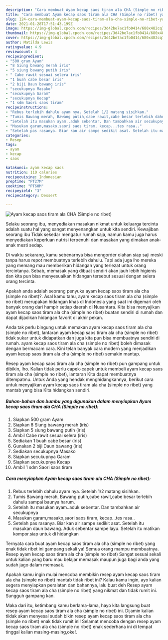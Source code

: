 ```yaml
---
description: "Cara membuat Ayam kecap saos tiram ala CHA (Simple no ribet) yang nikmat Untuk Jualan"
title: "Cara membuat Ayam kecap saos tiram ala CHA (Simple no ribet) yang nikmat Untuk Jualan"
slug: 124-cara-membuat-ayam-kecap-saos-tiram-ala-cha-simple-no-ribet-yang-nikmat-untuk-jualan
date: 2021-01-28T17:51:43.199Z
image: https://img-global.cpcdn.com/recipes/3d42be7ac1fb0414/680x482cq70/ayam-kecap-saos-tiram-ala-cha-simple-no-ribet-foto-resep-utama.jpg
thumbnail: https://img-global.cpcdn.com/recipes/3d42be7ac1fb0414/680x482cq70/ayam-kecap-saos-tiram-ala-cha-simple-no-ribet-foto-resep-utama.jpg
cover: https://img-global.cpcdn.com/recipes/3d42be7ac1fb0414/680x482cq70/ayam-kecap-saos-tiram-ala-cha-simple-no-ribet-foto-resep-utama.jpg
author: Matilda Lewis
ratingvalue: 4.9
reviewcount: 4
recipeingredient:
- "500 gram Ayam"
- "8 Siung bawang merah iris"
- "5 siung bawang putih iris"
- " Cabe rawit sesuai selera iris"
- "1 buah cabe besar iris"
- "2 biji Daun bawang iris"
- "secukupnya Masako"
- "secukupnya Garam"
- "secukupnya Kecap"
- "1 sdm Saori saos tiram"
recipeinstructions:
- "Rebus terlebih dahulu ayam nya. Setelah 1/2 matang sisihkan."
- "Tumis Bawang merah, Bawang putih,cabe rawit,cabe besar terlebih dahulu sampai baunya harum."
- "Setelah itu masukan ayam..aduk sebentar. Dan tambahkan air secukupnya"
- "Masukan garam,masako,saori saos tiram, kecap...tes rasa.."
- "Setelah pas rasanya. Biar kan air sampe sedikit asat. Setelah itu masukan daun bawang. Aduk sebentar sampe layu. Setelah itu matikan kompor.siap untuk di hidangkan"
categories:
- Resep
tags:
- ayam
- kecap
- saos

katakunci: ayam kecap saos 
nutrition: 110 calories
recipecuisine: Indonesian
preptime: "PT27M"
cooktime: "PT60M"
recipeyield: "3"
recipecategory: Dessert

---
```



![Ayam kecap saos tiram ala CHA (Simple no ribet)](https://img-global.cpcdn.com/recipes/3d42be7ac1fb0414/680x482cq70/ayam-kecap-saos-tiram-ala-cha-simple-no-ribet-foto-resep-utama.jpg)

Selaku seorang ibu, menyediakan masakan nikmat untuk keluarga tercinta adalah suatu hal yang sangat menyenangkan untuk kita sendiri. Kewajiban seorang ibu Tidak sekedar mengatur rumah saja, namun kamu juga harus menyediakan keperluan nutrisi terpenuhi dan masakan yang dimakan anak-anak mesti sedap.

Di waktu  sekarang, kamu sebenarnya bisa mengorder olahan siap saji meski tanpa harus repot membuatnya terlebih dahulu. Tapi ada juga lho mereka yang memang mau memberikan hidangan yang terlezat untuk orang tercintanya. Sebab, memasak yang dibuat sendiri akan jauh lebih higienis dan kita pun bisa menyesuaikan hidangan tersebut sesuai dengan selera orang tercinta. 



Apakah anda adalah seorang penyuka ayam kecap saos tiram ala cha (simple no ribet)?. Asal kamu tahu, ayam kecap saos tiram ala cha (simple no ribet) merupakan hidangan khas di Indonesia yang saat ini digemari oleh banyak orang dari hampir setiap daerah di Nusantara. Kita bisa menyajikan ayam kecap saos tiram ala cha (simple no ribet) buatan sendiri di rumah dan dapat dijadikan hidangan favorit di akhir pekan.

Anda tak perlu bingung untuk memakan ayam kecap saos tiram ala cha (simple no ribet), lantaran ayam kecap saos tiram ala cha (simple no ribet) tidak sukar untuk didapatkan dan juga kita pun bisa membuatnya sendiri di rumah. ayam kecap saos tiram ala cha (simple no ribet) boleh dimasak dengan bermacam cara. Kini telah banyak cara modern yang menjadikan ayam kecap saos tiram ala cha (simple no ribet) semakin mantap.

Resep ayam kecap saos tiram ala cha (simple no ribet) pun gampang untuk dibikin, lho. Kalian tidak perlu capek-capek untuk membeli ayam kecap saos tiram ala cha (simple no ribet), lantaran Kita dapat membuatnya ditempatmu. Untuk Anda yang hendak menghidangkannya, berikut cara untuk menyajikan ayam kecap saos tiram ala cha (simple no ribet) yang mantab yang bisa Kita hidangkan sendiri.

<!--inarticleads1-->

##### Bahan-bahan dan bumbu yang digunakan dalam menyiapkan Ayam kecap saos tiram ala CHA (Simple no ribet):

1. Siapkan 500 gram Ayam
1. Siapkan 8 Siung bawang merah (iris)
1. Siapkan 5 siung bawang putih (iris)
1. Ambil  Cabe rawit sesuai selera (iris)
1. Sediakan 1 buah cabe besar (iris)
1. Gunakan 2 biji Daun bawang (iris)
1. Sediakan secukupnya Masako
1. Siapkan secukupnya Garam
1. Siapkan secukupnya Kecap
1. Ambil 1 sdm Saori saos tiram




<!--inarticleads2-->

##### Cara menyiapkan Ayam kecap saos tiram ala CHA (Simple no ribet):

1. Rebus terlebih dahulu ayam nya. Setelah 1/2 matang sisihkan.
1. Tumis Bawang merah, Bawang putih,cabe rawit,cabe besar terlebih dahulu sampai baunya harum.
1. Setelah itu masukan ayam..aduk sebentar. Dan tambahkan air secukupnya
1. Masukan garam,masako,saori saos tiram, kecap...tes rasa..
1. Setelah pas rasanya. Biar kan air sampe sedikit asat. Setelah itu masukan daun bawang. Aduk sebentar sampe layu. Setelah itu matikan kompor.siap untuk di hidangkan




Ternyata cara buat ayam kecap saos tiram ala cha (simple no ribet) yang enak tidak ribet ini gampang sekali ya! Semua orang mampu membuatnya. Resep ayam kecap saos tiram ala cha (simple no ribet) Sangat sesuai sekali untuk kalian yang baru mau belajar memasak maupun juga bagi anda yang sudah jago dalam memasak.

Apakah kamu ingin mulai mencoba membikin resep ayam kecap saos tiram ala cha (simple no ribet) mantab tidak ribet ini? Kalau kamu ingin, ayo kalian segera menyiapkan peralatan dan bahannya, lalu buat deh Resep ayam kecap saos tiram ala cha (simple no ribet) yang nikmat dan tidak rumit ini. Sungguh gampang kan. 

Maka dari itu, ketimbang kamu berlama-lama, hayo kita langsung buat resep ayam kecap saos tiram ala cha (simple no ribet) ini. Dijamin kalian tiidak akan menyesal sudah bikin resep ayam kecap saos tiram ala cha (simple no ribet) enak tidak rumit ini! Selamat mencoba dengan resep ayam kecap saos tiram ala cha (simple no ribet) enak sederhana ini di tempat tinggal kalian masing-masing,oke!.

